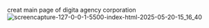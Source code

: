 creat main page of digita agency corporation
![screencapture-127-0-0-1-5500-index-html-2025-05-20-15_16_40](https://github.com/user-attachments/assets/69e15190-abdb-487f-94e1-88ce050926a5)
